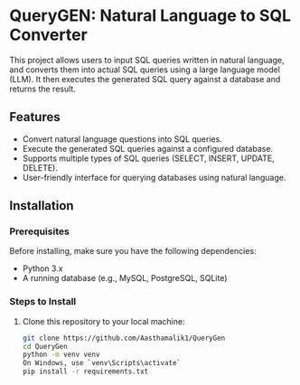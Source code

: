 # QueryGEN: Natural Language to SQL Converter

This project allows users to input SQL queries written in natural language, and converts them into actual SQL queries using a large language model (LLM).
It then executes the generated SQL query against a database and returns the result.

## Features

- Convert natural language questions into SQL queries.
- Execute the generated SQL queries against a configured database.
- Supports multiple types of SQL queries (SELECT, INSERT, UPDATE, DELETE).
- User-friendly interface for querying databases using natural language.

## Installation

### Prerequisites
Before installing, make sure you have the following dependencies:
- Python 3.x
- A running database (e.g., MySQL, PostgreSQL, SQLite)

### Steps to Install

1. Clone this repository to your local machine:
   ```bash
   git clone https://github.com/Aasthamalik1/QueryGen
   cd QueryGen
   python -m venv venv
   On Windows, use `venv\Scripts\activate`
   pip install -r requirements.txt



